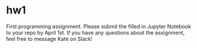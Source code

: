 # hw1
First programming assignment. Please submit the filled in Jupyter Notebook to your repo by April 1st. If you have any questions about the assignment, feel free to message Kate on Slack!
